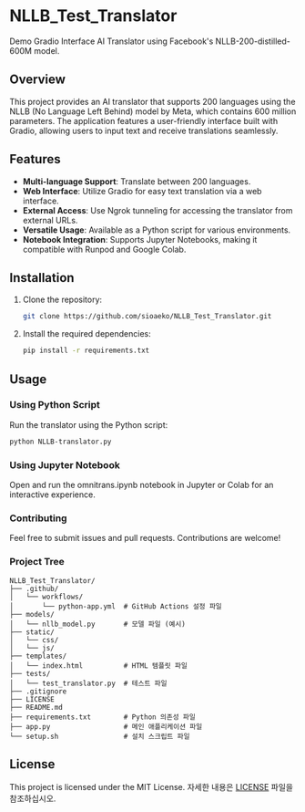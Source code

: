 # NLLB_Test_Translator

Demo Gradio Interface AI Translator using Facebook's NLLB-200-distilled-600M model.

## Overview

This project provides an AI translator that supports 200 languages using the NLLB (No Language Left Behind) model by Meta, which contains 600 million parameters. The application features a user-friendly interface built with Gradio, allowing users to input text and receive translations seamlessly.

## Features

- **Multi-language Support**: Translate between 200 languages.
- **Web Interface**: Utilize Gradio for easy text translation via a web interface.
- **External Access**: Use Ngrok tunneling for accessing the translator from external URLs.
- **Versatile Usage**: Available as a Python script for various environments.
- **Notebook Integration**: Supports Jupyter Notebooks, making it compatible with Runpod and Google Colab.

## Installation

1. Clone the repository:
   ```bash
   git clone https://github.com/sioaeko/NLLB_Test_Translator.git

2. Install the required dependencies:
   ```bash
   pip install -r requirements.txt
   ```
## Usage

### Using Python Script

Run the translator using the Python script:

```bash
python NLLB-translator.py
```

### Using Jupyter Notebook

Open and run the omnitrans.ipynb notebook in Jupyter or Colab for an interactive experience.

### Contributing

Feel free to submit issues and pull requests. Contributions are welcome!


### Project Tree

```text
NLLB_Test_Translator/
├── .github/
│   └── workflows/
│       └── python-app.yml  # GitHub Actions 설정 파일
├── models/
│   └── nllb_model.py       # 모델 파일 (예시)
├── static/
│   └── css/
│   └── js/
├── templates/
│   └── index.html          # HTML 템플릿 파일
├── tests/
│   └── test_translator.py  # 테스트 파일
├── .gitignore
├── LICENSE
├── README.md
├── requirements.txt        # Python 의존성 파일
├── app.py                  # 메인 애플리케이션 파일
└── setup.sh                # 설치 스크립트 파일
```

## License

This project is licensed under the MIT License. 자세한 내용은 [LICENSE](https://github.com/sioaeko/OpenVoiceChanger/blob/main/LICENSE) 파일을 참조하십시오.

